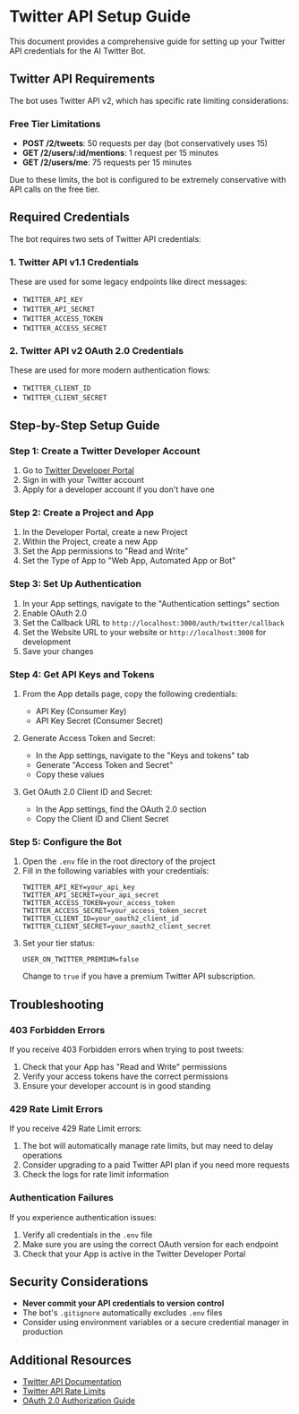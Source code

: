 # Twitter API Setup Guide

This document provides a comprehensive guide for setting up your Twitter API credentials for the AI Twitter Bot.

## Twitter API Requirements

The bot uses Twitter API v2, which has specific rate limiting considerations:

### Free Tier Limitations
- **POST /2/tweets**: 50 requests per day (bot conservatively uses 15)
- **GET /2/users/:id/mentions**: 1 request per 15 minutes
- **GET /2/users/me**: 75 requests per 15 minutes

Due to these limits, the bot is configured to be extremely conservative with API calls on the free tier.

## Required Credentials

The bot requires two sets of Twitter API credentials:

### 1. Twitter API v1.1 Credentials
These are used for some legacy endpoints like direct messages:
- `TWITTER_API_KEY`
- `TWITTER_API_SECRET`
- `TWITTER_ACCESS_TOKEN`
- `TWITTER_ACCESS_SECRET`

### 2. Twitter API v2 OAuth 2.0 Credentials
These are used for more modern authentication flows:
- `TWITTER_CLIENT_ID`
- `TWITTER_CLIENT_SECRET`

## Step-by-Step Setup Guide

### Step 1: Create a Twitter Developer Account
1. Go to [Twitter Developer Portal](https://developer.twitter.com/en)
2. Sign in with your Twitter account
3. Apply for a developer account if you don't have one

### Step 2: Create a Project and App
1. In the Developer Portal, create a new Project
2. Within the Project, create a new App
3. Set the App permissions to "Read and Write"
4. Set the Type of App to "Web App, Automated App or Bot"

### Step 3: Set Up Authentication
1. In your App settings, navigate to the "Authentication settings" section
2. Enable OAuth 2.0
3. Set the Callback URL to `http://localhost:3000/auth/twitter/callback`
4. Set the Website URL to your website or `http://localhost:3000` for development
5. Save your changes

### Step 4: Get API Keys and Tokens
1. From the App details page, copy the following credentials:
   - API Key (Consumer Key)
   - API Key Secret (Consumer Secret)
   
2. Generate Access Token and Secret:
   - In the App settings, navigate to the "Keys and tokens" tab
   - Generate "Access Token and Secret"
   - Copy these values

3. Get OAuth 2.0 Client ID and Secret:
   - In the App settings, find the OAuth 2.0 section
   - Copy the Client ID and Client Secret

### Step 5: Configure the Bot
1. Open the `.env` file in the root directory of the project
2. Fill in the following variables with your credentials:
   ```
   TWITTER_API_KEY=your_api_key
   TWITTER_API_SECRET=your_api_secret
   TWITTER_ACCESS_TOKEN=your_access_token
   TWITTER_ACCESS_SECRET=your_access_token_secret
   TWITTER_CLIENT_ID=your_oauth2_client_id
   TWITTER_CLIENT_SECRET=your_oauth2_client_secret
   ```
3. Set your tier status:
   ```
   USER_ON_TWITTER_PREMIUM=false
   ```
   Change to `true` if you have a premium Twitter API subscription.

## Troubleshooting

### 403 Forbidden Errors
If you receive 403 Forbidden errors when trying to post tweets:
1. Check that your App has "Read and Write" permissions
2. Verify your access tokens have the correct permissions
3. Ensure your developer account is in good standing

### 429 Rate Limit Errors
If you receive 429 Rate Limit errors:
1. The bot will automatically manage rate limits, but may need to delay operations
2. Consider upgrading to a paid Twitter API plan if you need more requests
3. Check the logs for rate limit information

### Authentication Failures
If you experience authentication issues:
1. Verify all credentials in the `.env` file
2. Make sure you are using the correct OAuth version for each endpoint
3. Check that your App is active in the Twitter Developer Portal

## Security Considerations

- **Never commit your API credentials to version control**
- The bot's `.gitignore` automatically excludes `.env` files
- Consider using environment variables or a secure credential manager in production

## Additional Resources

- [Twitter API Documentation](https://developer.twitter.com/en/docs)
- [Twitter API Rate Limits](https://developer.twitter.com/en/docs/twitter-api/rate-limits)
- [OAuth 2.0 Authorization Guide](https://developer.twitter.com/en/docs/authentication/oauth-2-0) 